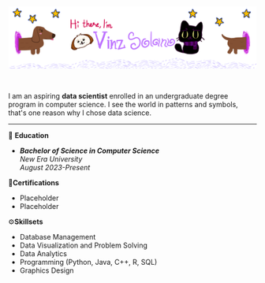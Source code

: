 <img src="https://github.com/SolanoV/SolanoV/blob/main/assets/introductionBanner.png?raw=true" alt="Introduction Banner.." style="text-align: center; margin-bottom: 30px;" />

I am an aspiring <b>data scientist</b> enrolled in an undergraduate degree program in computer science. I see the world in patterns and symbols, that's one reason why I chose data science.
<hr>

🏫  **Education** 
- ***Bachelor of Science in Computer Science***
  <br>_New Era University_
  <br>_August 2023-Present_
  
📎**Certifications**
- Placeholder
- Placeholder

⚙️**Skillsets**
- Database Management
- Data Visualization and Problem Solving
- Data Analytics
- Programming (Python, Java, C++, R, SQL)
- Graphics Design
<!--
-   :video_game: I am working as **Principle DevOps Engineer**
-   :monocle_face: Interested in everything **Cloud Native**
-   :seedling: Currently learning **Golang**
-   :heart: Open Source Software
-   :penguin: **Linux** ... it does infinite loops in 5 seconds..
-->
